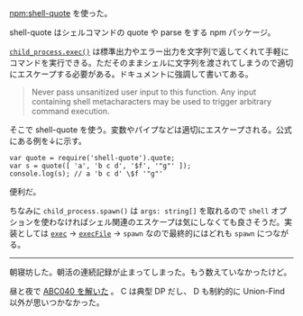[npm:shell-quote][] を使った。

shell-quote はシェルコマンドの quote や parse をする npm パッケージ。

[`child_process.exec()`](https://nodejs.org/api/child_process.html#child_process_child_process_exec_command_options_callback) は標準出力やエラー出力を文字列で返してくれて手軽にコマンドを実行できる。ただそのままシェルに文字列を渡されてしまうので適切にエスケープする必要がある。ドキュメントに強調して書いてある。

> Never pass unsanitized user input to this function. Any input containing shell metacharacters may be used to trigger arbitrary command execution.

そこで shell-quote を使う。変数やパイプなどは適切にエスケープされる。公式にある例を↓に示す。

```
var quote = require('shell-quote').quote;
var s = quote([ 'a', 'b c d', '$f', '"g"' ]);
console.log(s); // a 'b c d' \$f '"g"'
```

便利だ。

ちなみに `child_process.spawn()` は `args: string[]` を取れるので `shell` オプションを使わなければシェル関連のエスケープは気にしなくても良さそうだ。実装としては [`exec`](https://github.com/nodejs/node/blob/6ed912dd0319475d2c4ebd9991af52420de17fe8/lib/child_process.js#L151) -> [`execFile`](https://github.com/nodejs/node/blob/6ed912dd0319475d2c4ebd9991af52420de17fe8/lib/child_process.js#L186) -> `spawn` なので最終的にはどれも `spawn` につながる。

---

朝寝坊した。朝活の連続記録が止まってしまった。もう数えていなかったけど。

昼と夜で [ABC040 を解いた](https://atcoder.jp/contests/abc040/submissions?f.Task=&f.Language=&f.Status=&f.User=bouzuya) 。 C は典型 DP だし、 D も制約的に Union-Find 以外が思いつかなかった。

[npm:shell-quote]: https://www.npmjs.com/package/shell-quote
